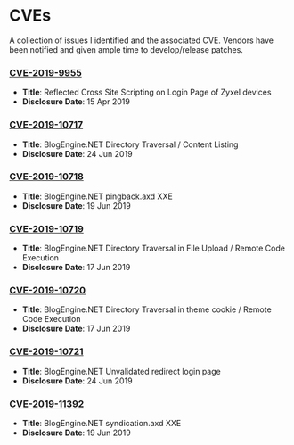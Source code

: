 # CVEs

A collection of issues I identified and the associated CVE.  Vendors have been notified and given ample time to develop/release patches.

### [CVE-2019-9955](2019-9955/README.md)
- **Title**: Reflected Cross Site Scripting on Login Page of Zyxel devices
- **Disclosure Date**: 15 Apr 2019

### [CVE-2019-10717](2019-10717/README.md)
- **Title**: BlogEngine.NET Directory Traversal / Content Listing
- **Disclosure Date**: 24 Jun 2019

### [CVE-2019-10718](2019-10718/README.md)
- **Title**: BlogEngine.NET pingback.axd XXE
- **Disclosure Date**: 19 Jun 2019

### [CVE-2019-10719](2019-10719/README.md)
- **Title**: BlogEngine.NET Directory Traversal in File Upload / Remote Code Execution
- **Disclosure Date**: 17 Jun 2019

### [CVE-2019-10720](2019-10720/README.md)
- **Title**: BlogEngine.NET Directory Traversal in theme cookie / Remote Code Execution
- **Disclosure Date**: 17 Jun 2019

### [CVE-2019-10721](2019-10721/README.md)
- **Title**: BlogEngine.NET Unvalidated redirect login page
- **Disclosure Date**: 24 Jun 2019

### [CVE-2019-11392](2019-11392/README.md)
- **Title**: BlogEngine.NET syndication.axd XXE
- **Disclosure Date**: 19 Jun 2019
